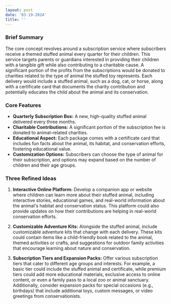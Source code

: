```yaml
---
layout: post
date: '03-19-2024'
title: ''
---
```



### Brief Summary

The core concept revolves around a subscription service where subscribers receive a themed stuffed animal every quarter for their children. This service targets parents or guardians interested in providing their children with a tangible gift while also contributing to a charitable cause. A significant portion of the profits from the subscriptions would be donated to charities related to the type of animal the stuffed toy represents. Each delivery would include a stuffed animal, such as a dog, cat, or horse, along with a certificate card that documents the charity contribution and potentially educates the child about the animal and its conservation.

### Core Features

- **Quarterly Subscription Box:** A new, high-quality stuffed animal delivered every three months.
- **Charitable Contributions:** A significant portion of the subscription fee is donated to animal-related charities.
- **Educational Aspect:** Each package comes with a certificate card that includes fun facts about the animal, its habitat, and conservation efforts, fostering educational value.
- **Customization Options:** Subscribers can choose the type of animal for their subscription, and options may expand based on the number of children and their age groups.

### Three Refined Ideas

1. **Interactive Online Platform:** Develop a companion app or website where children can learn more about their stuffed animal, including interactive stories, educational games, and real-world information about the animal's habitat and conservation status. This platform could also provide updates on how their contributions are helping in real-world conservation efforts.

2. **Customizable Adventure Kits:** Alongside the stuffed animal, include customizable adventure kits that change with each delivery. These kits could contain items like a child-friendly book related to the animal, themed activities or crafts, and suggestions for outdoor family activities that encourage learning about nature and conservation.

3. **Subscription Tiers and Expansion Packs:** Offer various subscription tiers that cater to different age groups and interests. For example, a basic tier could include the stuffed animal and certificate, while premium tiers could add more educational materials, exclusive access to online content, or even a family pass to a local zoo or animal sanctuary. Additionally, consider expansion packs for special occasions (e.g., birthdays) that include additional toys, custom messages, or video greetings from conservationists.

